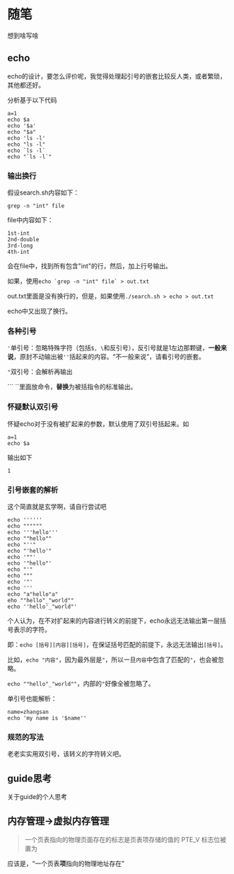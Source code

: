 # 随笔

想到啥写啥

## echo

echo的设计，要怎么评价呢，我觉得处理起引号的嵌套比较反人类，或者繁琐，其他都还好。

分析基于以下代码

```
a=1
echo $a
echo '$a'
echo "$a"
echo 'ls -l'
echo "ls -l"
echo `ls -l`
echo "`ls -l`"
```

### 输出换行

假设search.sh内容如下：

```
grep -n "int" file
```

file中内容如下：

```
1st-int
2nd-double
3rd-long
4th-int
```

会在file中，找到所有包含"int"的行，然后，加上行号输出。

如果，使用``echo `grep -n "int" file` > out.txt``

out.txt里面是没有换行的，但是，如果使用`./search.sh > echo > out.txt`

echo中又出现了换行。

### 各种引号

`'`单引号：忽略特殊字符（包括`$, \`和反引号），反引号就是1左边那颗键，**一般来说**，原封不动输出被`''`括起来的内容。“不一般来说”，请看引号的嵌套。

`"`双引号：会解析再输出

``` ``里面放命令，**替换**为被括指令的标准输出。

### 怀疑默认双引号

怀疑echo对于没有被扩起来的参数，默认使用了双引号括起来。如

```
a=1
echo $a
```

输出如下

```
1
```

### 引号嵌套的解析

这个简直就是玄学啊，请自行尝试吧

```
echo ''''''
echo """"""
echo '''hello'''
echo ""hello""
echo "''"
echo "'hello'"
echo '""'
echo '"hello"'
echo "'"
echo """
echo '"'
echo '''
echo "a"hello"a"
eho ""hello"_"world""
echo ''hello'_"world"'
```

个人认为，在不对扩起来的内容进行转义的前提下，echo永远无法输出第一层括号表示的字符。

即：`echo [括号][内容][括号]`，在保证括号匹配的前提下，永远无法输出`[括号]`。

比如，`echo "内容"`，因为最外层是`"`，所以一旦`内容`中包含了匹配的`"`，也会被忽略。

`echo ""hello"_"world""`，内部的`"`好像全被忽略了。

单引号也能解析：

```
name=zhangsan
echo 'my name is '$name''
```

### 规范的写法

老老实实用双引号，该转义的字符转义吧。


## guide思考

关于guide的个人思考

## 内存管理->虚拟内存管理

> 一个页表指向的物理页面存在的标志是页表项存储的值的 PTE_V 标志位被置为

应该是，“一个页表**项**指向的物理地址存在”

